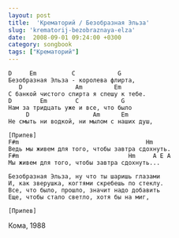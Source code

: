 ```yaml
---
layout: post
title:  'Крематорий / Безобразная Эльза'
slug: 'krematorij-bezobraznaya-elza'
date:  2008-09-01 09:24:00 +0300
category: songbook
tags: ["Крематорий"]
---
```


	D     Em          C            G
	Безобразная Эльза - королева флирта,
	   D               Am         Em
	C банкой чистого спирта я спешу к тебе.
	D        Em        C            G
	Нам за тридцать уже и все, что было
	     D                  Am      Em
	Не смыть ни водкой, ни мылом с наших душ,
	
	[Припев]
	F#m                                    Hm
	Ведь мы живем для того, чтобы завтра сдохнуть.
	F#m                               Hm     A E A
	Мы живем для того, чтобы завтра сдохнуть...
	
	Безобразная Эльза, ну что ты шаришь глазами
	И, как зверушка, когтями скребешь по стеклу.
	Все, что было, прошло, значит надо добавить
	Еще, чтобы стало светло, хотя бы на миг,
	
	[Припев]

Кома, 1988


